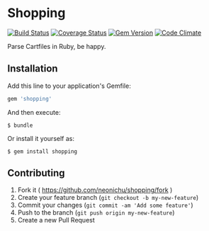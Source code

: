 # Shopping

[![Build Status](http://img.shields.io/travis/neonichu/shopping/master.svg?style=flat)](https://travis-ci.org/neonichu/shopping)
[![Coverage Status](https://coveralls.io/repos/neonichu/shopping/badge.svg)](https://coveralls.io/r/neonichu/shopping)
[![Gem Version](http://img.shields.io/gem/v/shoppingcart.svg?style=flat)](http://badge.fury.io/rb/shoppingcart)
[![Code Climate](http://img.shields.io/codeclimate/github/neonichu/shopping.svg?style=flat)](https://codeclimate.com/github/neonichu/shopping)

Parse Cartfiles in Ruby, be happy.

## Installation

Add this line to your application's Gemfile:

```ruby
gem 'shopping'
```

And then execute:

    $ bundle

Or install it yourself as:

    $ gem install shopping

## Contributing

1. Fork it ( https://github.com/neonichu/shopping/fork )
2. Create your feature branch (`git checkout -b my-new-feature`)
3. Commit your changes (`git commit -am 'Add some feature'`)
4. Push to the branch (`git push origin my-new-feature`)
5. Create a new Pull Request
